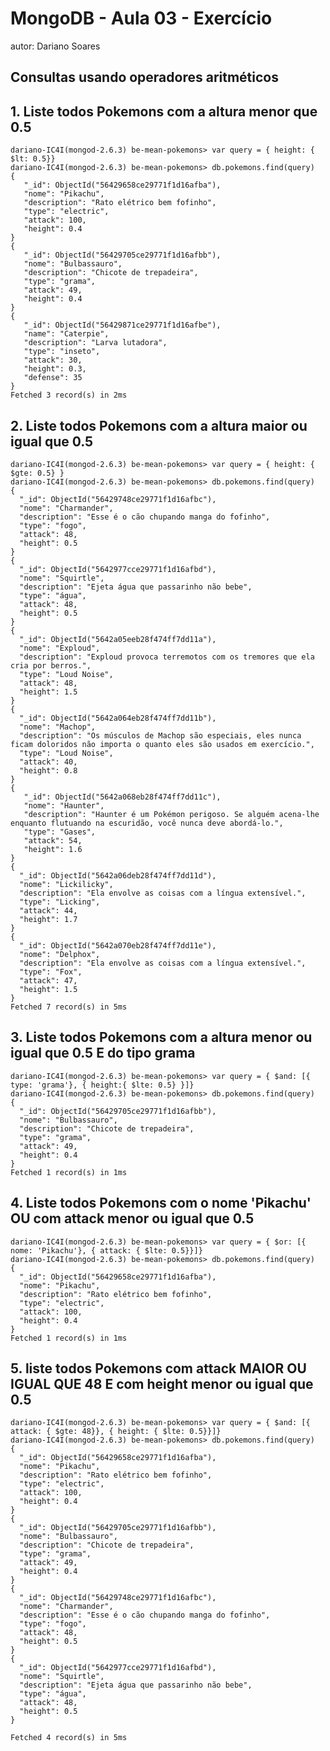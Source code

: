 # MongoDB - Aula 03 - Exercício
autor: Dariano Soares

## Consultas usando operadores aritméticos

## 1. Liste todos Pokemons com a altura menor que 0.5

	dariano-IC4I(mongod-2.6.3) be-mean-pokemons> var query = { height: { $lt: 0.5}}
	dariano-IC4I(mongod-2.6.3) be-mean-pokemons> db.pokemons.find(query)
	{
	   "_id": ObjectId("56429658ce29771f1d16afba"),
	   "nome": "Pikachu",
	   "description": "Rato elétrico bem fofinho",
	   "type": "electric",
	   "attack": 100,
	   "height": 0.4
 	}
 	{
	   "_id": ObjectId("56429705ce29771f1d16afbb"),
	   "nome": "Bulbassauro",
	   "description": "Chicote de trepadeira",
	   "type": "grama",
	   "attack": 49,
	   "height": 0.4
	}
 	{
	   "_id": ObjectId("56429871ce29771f1d16afbe"),
	   "name": "Caterpie",
	   "description": "Larva lutadora",
	   "type": "inseto",
	   "attack": 30,
	   "height": 0.3,
	   "defense": 35
	}
	Fetched 3 record(s) in 2ms

## 2. Liste todos Pokemons com a altura maior ou igual que 0.5 

	dariano-IC4I(mongod-2.6.3) be-mean-pokemons> var query = { height: { $gte: 0.5} }
	dariano-IC4I(mongod-2.6.3) be-mean-pokemons> db.pokemons.find(query)
	{
	  "_id": ObjectId("56429748ce29771f1d16afbc"),
	  "nome": "Charmander",
	  "description": "Esse é o cão chupando manga do fofinho",
	  "type": "fogo",
	  "attack": 48,
	  "height": 0.5
	}
	{
	  "_id": ObjectId("5642977cce29771f1d16afbd"),
	  "nome": "Squirtle",
	  "description": "Ejeta água que passarinho não bebe",
	  "type": "água",
	  "attack": 48,
	  "height": 0.5
	}
	{
	  "_id": ObjectId("5642a05eeb28f474ff7dd11a"),
	  "nome": "Exploud",
	  "description": "Exploud provoca terremotos com os tremores que ela cria por berros.",
	  "type": "Loud Noise",
	  "attack": 48,
	  "height": 1.5
	}
	{
	  "_id": ObjectId("5642a064eb28f474ff7dd11b"),
	  "nome": "Machop",
	  "description": "Os músculos de Machop são especiais, eles nunca ficam doloridos não importa o quanto eles são usados em exercício.",
	  "type": "Loud Noise",
	  "attack": 40,
	  "height": 0.8
	}
	{
	   "_id": ObjectId("5642a068eb28f474ff7dd11c"),
	   "nome": "Haunter",
	   "description": "Haunter é um Pokémon perigoso. Se alguém acena-lhe enquanto flutuando na escuridão, você nunca deve abordá-lo.",
	   "type": "Gases",
	   "attack": 54,
	   "height": 1.6
	}
	{
	  "_id": ObjectId("5642a06deb28f474ff7dd11d"),
	  "nome": "Lickilicky",
	  "description": "Ela envolve as coisas com a língua extensível.",
	  "type": "Licking",
	  "attack": 44,
	  "height": 1.7
	}
	{
	  "_id": ObjectId("5642a070eb28f474ff7dd11e"),
	  "nome": "Delphox",
	  "description": "Ela envolve as coisas com a língua extensível.",
	  "type": "Fox",
	  "attack": 47,
	  "height": 1.5
	}
	Fetched 7 record(s) in 5ms

## 3. Liste todos Pokemons com a altura menor ou igual que 0.5 E do tipo grama

	dariano-IC4I(mongod-2.6.3) be-mean-pokemons> var query = { $and: [{ type: 'grama'}, { height:{ $lte: 0.5} }]}
	dariano-IC4I(mongod-2.6.3) be-mean-pokemons> db.pokemons.find(query)
	{
	  "_id": ObjectId("56429705ce29771f1d16afbb"),
	  "nome": "Bulbassauro",
	  "description": "Chicote de trepadeira",
	  "type": "grama",
	  "attack": 49,
	  "height": 0.4
 	}
	Fetched 1 record(s) in 1ms

## 4. Liste todos Pokemons com o nome 'Pikachu' OU com attack menor ou igual que 0.5

	dariano-IC4I(mongod-2.6.3) be-mean-pokemons> var query = { $or: [{ nome: 'Pikachu'}, { attack: { $lte: 0.5}}]}
	dariano-IC4I(mongod-2.6.3) be-mean-pokemons> db.pokemons.find(query)
	{
	  "_id": ObjectId("56429658ce29771f1d16afba"),
	  "nome": "Pikachu",
	  "description": "Rato elétrico bem fofinho",
	  "type": "electric",
	  "attack": 100,
	  "height": 0.4
	}
	Fetched 1 record(s) in 1ms

## 5. liste todos Pokemons com attack MAIOR OU IGUAL QUE 48 E com height menor ou igual que 0.5

	dariano-IC4I(mongod-2.6.3) be-mean-pokemons> var query = { $and: [{ attack: { $gte: 48}}, { height: { $lte: 0.5}}]}
	dariano-IC4I(mongod-2.6.3) be-mean-pokemons> db.pokemons.find(query)
	{
	  "_id": ObjectId("56429658ce29771f1d16afba"),
	  "nome": "Pikachu",
	  "description": "Rato elétrico bem fofinho",
	  "type": "electric",
	  "attack": 100,
	  "height": 0.4
	}
	{
	  "_id": ObjectId("56429705ce29771f1d16afbb"),
	  "nome": "Bulbassauro",
	  "description": "Chicote de trepadeira",
	  "type": "grama",
	  "attack": 49,
	  "height": 0.4
	}
	{
	  "_id": ObjectId("56429748ce29771f1d16afbc"),
	  "nome": "Charmander",
	  "description": "Esse é o cão chupando manga do fofinho",
	  "type": "fogo",
	  "attack": 48,
	  "height": 0.5
	}
 	{
	  "_id": ObjectId("5642977cce29771f1d16afbd"),
	  "nome": "Squirtle",
	  "description": "Ejeta água que passarinho não bebe",
	  "type": "água",
	  "attack": 48,
	  "height": 0.5
	}

	Fetched 4 record(s) in 5ms
